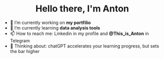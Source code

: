 <h1 align="center">Hello there, I'm Anton</h1>

<!--
**AntonMiniazev/AntonMiniazev** is a ✨ _special_ ✨ repository because its `README.md` (this file) appears on your GitHub profile.
- 🔭 I’m currently working on ...
- 👯 I’m looking to collaborate on ...
- 🤔 I’m looking for help with ...
- 💬 Ask me about ...

![]([https://bit.ly/3A8zj3N])

[<img src="https://raw.githubusercontent.com/[your-github-username]/[your-github-username]/main/profile-views.svg" height="50"/>](https://github.com/[AntonMiniazev])
-->

- 🔭 I’m currently working on <b>my portfilio</b> 
- 🌱 I’m currently learning <b>data analysis tools</b> 
- 📫 How to reach me: Linkedin in my profile and <b>@This_is_Anton</b> in Telegram
- 🤔 Thinking about: chatGPT accelerates your learning progress, but sets the bar higher 

